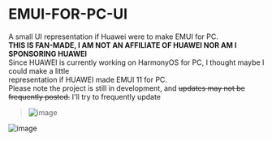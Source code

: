# EMUI-FOR-PC-UI
A small UI representation if Huawei were to make EMUI for PC.  
__THIS IS FAN-MADE, I AM NOT AN AFFILIATE OF HUAWEI NOR AM I SPONSORING HUAWEI__  
Since HUAWEI is currently working on HarmonyOS for PC, I thought maybe I could make a little  
representation if HUAWEI made EMUI 11 for PC.  
Please note the project is still in development, and ~~updates may not be frequently posted.~~ I'll try to frequently update  
>![image](https://github.com/user-attachments/assets/ad718025-52c7-4609-b6da-9a89557e3c83)

![image](https://github.com/user-attachments/assets/83d8eb7d-1193-41a2-b983-967db39869e1)
